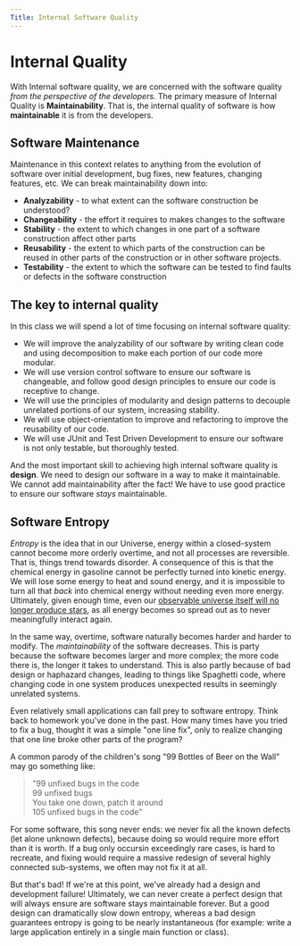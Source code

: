```yaml
---
Title: Internal Software Quality
---
```


# Internal Quality

With Internal software quality, we are concerned with the software
quality *from the perspective of the developers.* The primary
measure of Internal Quality is **Maintainability**. That is, the
internal quality of software is how **maintainable** it is from
the developers.

## Software Maintenance

Maintenance in this context relates to anything from the evolution
of software over initial development, bug fixes, new features,
changing features, etc. We can break maintainability down into:

* __Analyzability__ - to what extent can the software construction be understood?
* __Changeability__ - the effort it requires to makes changes to the software
* __Stability__ - the extent to which changes in one part of a software construction affect other parts
* __Reusability__ - the extent to which parts of the construction can be reused in other parts of the construction or in other software projects.
* __Testability__ - the extent to which the software can be tested to find faults or defects in the software construction

## The key to internal quality

In this class we will spend a lot of time focusing on internal
software quality:
* We will improve the analyzability of our
software by writing clean code and using decomposition to
make each portion of our code more modular. 
* We will use version control software to ensure our software is changeable,
and follow good design principles to ensure our code is
receptive to change. 
* We will use the principles of modularity and design patterns to decouple unrelated portions of our system, increasing stability.
* We will use object-orientation to improve and refactoring
to improve the reusability of our code. 
* We will use JUnit and Test Driven Development to ensure our software is not only
testable, but thoroughly tested.

And the most important skill to achieving high internal
software quality is **design**. We need to design our
software in a way to make it maintainable. We cannot
add maintainability after the fact! We have to use good
practice to ensure our software *stays* maintainable.

## Software Entropy

*Entropy* is the idea that in our Universe, energy within
a closed-system cannot become more orderly overtime, and
not all processes are reversible. That is, things trend towards disorder. A consequence of this
is that the chemical energy in gasoline cannot be perfectly
turned into kinetic energy. We will lose
some energy to heat and sound energy, and it is impossible
to turn all that *back* into chemical energy without needing
even more energy. Ultimately, given enough time, even our
[observable universe itself will no longer produce stars](https://www.youtube.com/watch?v=F1CddzgVW14), as
all energy becomes so spread out as to never meaningfully
interact again.

In the same way, overtime, software naturally becomes harder
and harder to modify. The *maintainability* of the software
decreases. This is party because the software becomes larger and
more complex; the more code there is, the longer it takes
to understand. This is also partly because of bad design or
haphazard changes, leading to things like Spaghetti code, where
changing code in one system produces unexpected results in
seemingly unrelated systems.

Even relatively small applications can fall prey to software entropy.
Think back to homework you've done in the past. How many times
have you tried to fix a bug, thought it was a simple "one line fix",
only to realize changing that one line broke other parts of the program?

A common parody of the children's song "99 Bottles of Beer on the Wall"
may go something like:

> "99 unfixed bugs in the code  
> 99 unfixed bugs  
> You take one down, patch it around  
> 105 unfixed bugs in the code"

For some software, this song never ends: we never fix all the known defects (let alone unknown defects), because doing so would require more effort than it is worth. If a bug only occursin exceedingly rare cases, is hard to recreate, and fixing would
require a massive redesign of several highly connected sub-systems,
we often may not fix it at all.

But that's bad! If we're at this point, we've already had
a design and development failure! Ultimately, we can never create a perfect
design that will always ensure are software stays maintainable
forever. But a good design can dramatically slow down entropy,
whereas a bad design guarantees entropy is going to be nearly
instantaneous (for example: write a large application entirely
in a single main function or class).
